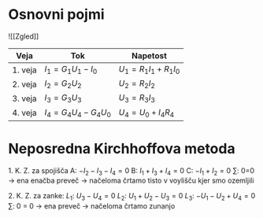 # Osnovni pojmi
![[Zgled]]

| Veja    | Tok                     | Napetost                |
| ------- | ----------------------- | ----------------------- |
| 1. veja | $I_1 = G_1U_1 - I_0$    | $U_1 = R_1I_1 + R_1I_0$ |
| 2. veja | $I_2 = G_2 U_2$         | $U_2 = R_2I_2$          |
| 3. veja | $I_3 = G_3U_3$          | $U_3 = R_3I_3$          |
| 4. veja | $I_4 = G_4U_4 - G_4U_0$ | $U_4 = U_0 + I_4R_4$    |
# Neposredna Kirchhoffova metoda
 1\. K. Z. za spojišča
		A:  $-I_2 - I_3 - I_4 = 0$
		B: $I_1 + I_3 + I_4 = 0$
		C: $-I_1  + I_2 = 0$
		$\sum$: 0=0 -> ena enačba preveč -> načeloma črtamo tisto v voylišču kjer smo ozemljili

2\. K. Z. za zanke:
		$L_1$: $U_3 - U_4 = 0$
		$L_2$: $U_1 + U_2 - U_3 = 0$
		$L_3$: $-U_1 - U_2 + U_4 = 0$
		$\sum$: 0 = 0 -> ena preveč -> načeloma črtamo zunanjo

